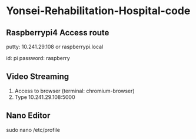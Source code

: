 # Yonsei-Rehabilitation-Hospital-code

## Raspberrypi4 Access route
putty: 10.241.29.108 or raspberrypi.local

id: pi
password: raspberry

## Video Streaming
1. Access to browser (terminal: chromium-browser)
2. Type 10.241.29.108:5000


## Nano Editor 
sudo nano /etc/profile
